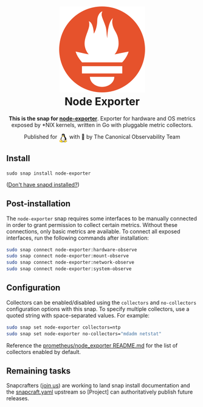 <h1 align="center">
  <img src="logo.svg?raw=true" alt="Node Exporter">
  <br />
  Node Exporter
</h1>

<p align="center"><b>This is the snap for <a href="https://github.com/prometheus/node_exporter">node-exporter</a></b>. Exporter for hardware and OS metrics exposed by *NIX kernels, written in Go with pluggable metric collectors.</p>

<!-- Uncomment and modify this when you are provided a build status badge
<p align="center">
<a href="https://snapcraft.io/my-snap-name">
  <img alt="enpass" src="https://snapcraft.io/my-snap-name/badge.svg" />
</a>
<a href="https://snapcraft.io/my-snap-name">
  <img alt="enpass" src="https://snapcraft.io/my-snap-name/trending.svg?name=0" />
</a>
</p>
-->

<!-- Uncomment and modify this when you have a screenshot
![my-snap-name](screenshot.png?raw=true "my-snap-name")
-->

<p align="center">Published for <img src="https://raw.githubusercontent.com/anythingcodes/slack-emoji-for-techies/gh-pages/emoji/tux.png" align="top" width="24" /> with 💝 by The Canonical Observability Team</p>

## Install

    sudo snap install node-exporter

<!-- Uncomment and modify this when your snap is available on the store
[![Get it from the Snap Store](https://snapcraft.io/static/images/badges/en/snap-store-white.svg)](https://snapcraft.io/my-snap-name)
-->

([Don't have snapd installed?](https://snapcraft.io/docs/core/install))


## Post-installation

The `node-exporter` snap requires some interfaces to be manually connected in order to grant permission to collect certain metrics. Without these connections, only basic metrics are available. To connect all exposed interfaces, run the following commands after installation:

```bash
sudo snap connect node-exporter:hardware-observe
sudo snap connect node-exporter:mount-observe
sudo snap connect node-exporter:network-observe
sudo snap connect node-exporter:system-observe
```

## Configuration

Collectors can be enabled/disabled using the `collectors` and `no-collectors` configuration options with this snap. To specify multiple collectors, use a quoted string with space-separated values. For example:

```bash
sudo snap set node-exporter collectors=ntp
sudo snap set node-exporter no-collectors="mdadm netstat"
```

Reference the [prometheus/node_exporter README.md](https://github.com/prometheus/node_exporter/blob/master/README.md#collectors) for the list of collectors enabled by default.



## Remaining tasks

Snapcrafters ([join us](https://forum.snapcraft.io/t/snapcrafters-reboot/24625)) are working to land snap install documentation and the [snapcraft.yaml](https://github.com/snapcrafters/fork-and-rename-me/blob/master/snap/snapcraft.yaml) upstream so [Project] can authoritatively publish future releases.
